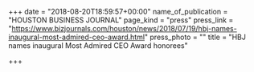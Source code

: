 +++
date = "2018-08-20T18:59:57+00:00"
name_of_publication = "HOUSTON BUSINESS JOURNAL"
page_kind = "press"
press_link = "https://www.bizjournals.com/houston/news/2018/07/19/hbj-names-inaugural-most-admired-ceo-award.html"
press_photo = ""
title = "HBJ names inaugural Most Admired CEO Award honorees"

+++